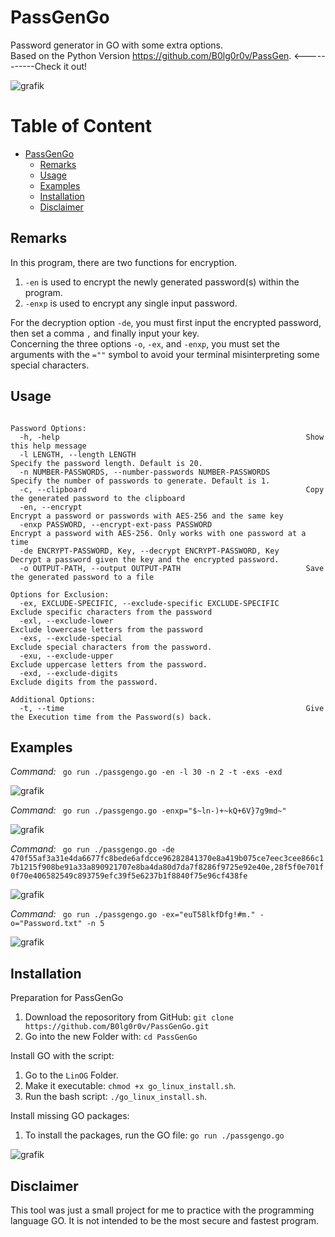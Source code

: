 # PassGenGo
Password generator in GO with some extra options.</br>
Based on the Python Version https://github.com/B0lg0r0v/PassGen. <-----------Check it out!

                          
![grafik](https://github.com/K3res/PassGenGo/assets/89378576/add97f67-24d8-43c7-8809-5726d106ed12)


  

# Table of Content
- [PassGenGo](#passgengo)
  * [Remarks](#note)
  * [Usage](#usage)
  * [Examples](#examples)
  * [Installation](#installation)
  * [Disclaimer](#disclaimer)



## Remarks

In this program, there are two functions for encryption.  
  1. `-en` is used to encrypt the newly generated password(s) within the program.
  2. `-enxp` is used to encrypt any single input password.<br/>

For the decryption option `-de`, you must first input the encrypted password, then set a comma `,` and finally input your key.<br/>
Concerning the three options `-o`, `-ex`, and `-enxp`, you must set the arguments with the `=""` symbol to avoid your terminal misinterpreting some special characters. <br/> 


## Usage
```

Password Options:
  -h, -help                                                       Show this help message
  -l LENGTH, --length LENGTH                                      Specify the password length. Default is 20.
  -n NUMBER-PASSWORDS, --number-passwords NUMBER-PASSWORDS        Specify the number of passwords to generate. Default is 1.
  -c, --clipboard                                                 Copy the generated password to the clipboard
  -en, --encrypt                                                  Encrypt a password or passwords with AES-256 and the same key
  -enxp PASSWORD, --encrypt-ext-pass PASSWORD                     Encrypt a password with AES-256. Only works with one password at a time
  -de ENCRYPT-PASSWORD, Key, --decrypt ENCRYPT-PASSWORD, Key      Decrypt a password given the key and the encrypted password.
  -o OUTPUT-PATH, --output OUTPUT-PATH                            Save the generated password to a file

Options for Exclusion:
  -ex, EXCLUDE-SPECIFIC, --exclude-specific EXCLUDE-SPECIFIC      Exclude specific characters from the password
  -exl, --exclude-lower                                           Exclude lowercase letters from the password
  -exs, --exclude-special                                         Exclude special characters from the password.
  -exu, --exclude-upper                                           Exclude uppercase letters from the password.
  -exd, --exclude-digits                                          Exclude digits from the password.

Additional Options:
  -t, --time                                                      Give the Execution time from the Password(s) back.

``` 

## Examples
*Command:* ` go run ./passgengo.go -en -l 30 -n 2 -t -exs -exd`


![grafik](https://github.com/K3res/PassGenGo/assets/89378576/bf987ec3-895d-4eaf-8b7c-faf53c764d80)


*Command:* ` go run ./passgengo.go -enxp="$~ln-)+~kQ+6V}7g9md~"`

![grafik](https://github.com/K3res/PassGenGo/assets/89378576/bf696cb2-3a2e-4500-a18c-5917d97befc6)

*Command:* ` go run ./passgengo.go -de 470f55af3a31e4da6677fc8bede6afdcce96282841370e8a419b075ce7eec3cee866c17b1215f908be91a33a890921707e8ba4da80d7da7f8286f9725e92e40e,28f5f0e701f0f70e406582549c893759efc39f5e6237b1f8840f75e96cf438fe`

![grafik](https://github.com/K3res/PassGenGo/assets/89378576/117db0ed-4756-43a4-9b55-d8c1ae185043)

*Command:* ` go run ./passgengo.go -ex="euT58lkfDfg!#m." -o="Password.txt" -n 5`

![grafik](https://github.com/K3res/PassGenGo/assets/89378576/5248da45-9efa-4197-b2ec-bc9feb82c213)



## Installation

Preparation for PassGenGo
1. Download the reposoritory from GitHub: `git clone https://github.com/B0lg0r0v/PassGenGo.git`
2. Go into the new Folder with: `cd PassGenGo`


Install GO with the script: <br/>
1. Go to the `LinOG` Folder. <br/>
2. Make it executable: `chmod +x go_linux_install.sh`.<br/>
3. Run the bash script: `./go_linux_install.sh`.<br/>


Install missing GO packages:
1. To install the packages, run the GO file:  `go run ./passgengo.go`<br/>


![grafik](https://github.com/K3res/PassGenGo/assets/89378576/449476e0-b999-46e0-b090-cdde800d89a5) <br/>




## Disclaimer
This tool was just a small project for me to practice with the programming language GO. It is not intended to be the most secure and fastest program.







